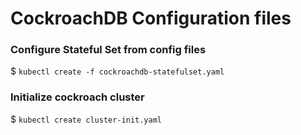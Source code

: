 # CockroachDB Configuration files

### Configure Stateful Set from config files
$ `kubectl create -f cockroachdb-statefulset.yaml`

### Initialize cockroach cluster 
$ `kubectl create cluster-init.yaml`

